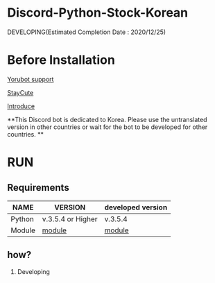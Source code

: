 # Discord-Python-Stock-Korean
DEVELOPING(Estimated Completion Date : 2020/12/25)

# Before Installation
[Yorubot support](https://discord.gg/ZR7aZWA)

[StayCute](https://discord.gg/NtU5kY2)

[Introduce](http://yoru.pe.kr/dpsk)

**This Discord bot is dedicated to Korea. Please use the untranslated version in other countries or wait for the bot to be developed for other countries. **

# RUN

## Requirements

| NAME | VERSION | developed version |
|---|---|---|
| Python | v.3.5.4 or Higher | v.3.5.4 |
| Module | [module](https://yoru.pe.kr/dpsk/module) | [module](https://yoru.pe.kr/dpsk/module) |

## how?
1. Developing

